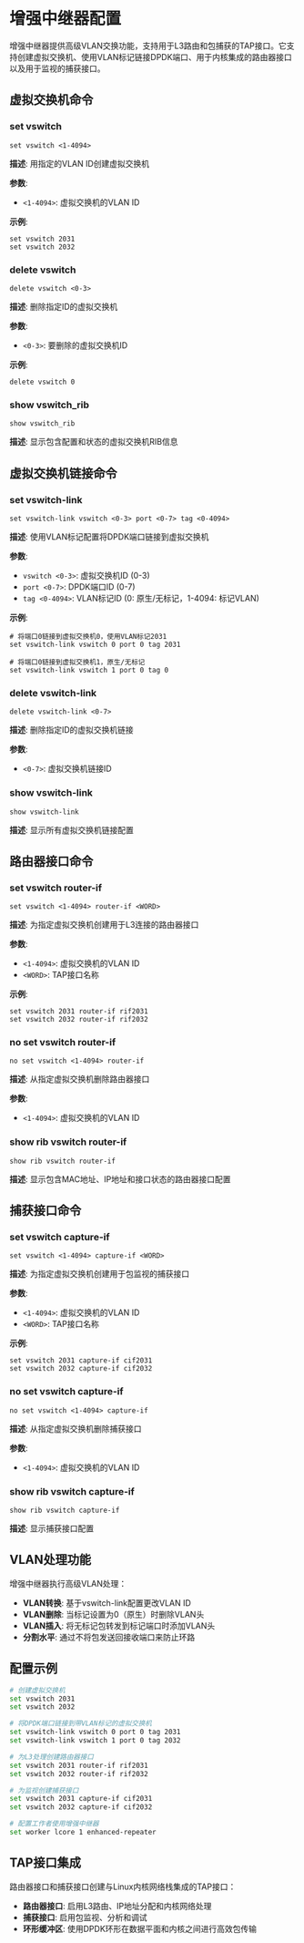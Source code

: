 # 增强中继器配置

增强中继器提供高级VLAN交换功能，支持用于L3路由和包捕获的TAP接口。它支持创建虚拟交换机、使用VLAN标记链接DPDK端口、用于内核集成的路由器接口以及用于监视的捕获接口。

## 虚拟交换机命令

### set vswitch
```
set vswitch <1-4094>
```
**描述**: 用指定的VLAN ID创建虚拟交换机

**参数**:
- `<1-4094>`: 虚拟交换机的VLAN ID

**示例**:
```
set vswitch 2031
set vswitch 2032
```

### delete vswitch
```
delete vswitch <0-3>
```
**描述**: 删除指定ID的虚拟交换机

**参数**:
- `<0-3>`: 要删除的虚拟交换机ID

**示例**:
```
delete vswitch 0
```

### show vswitch_rib
```
show vswitch_rib
```
**描述**: 显示包含配置和状态的虚拟交换机RIB信息

## 虚拟交换机链接命令

### set vswitch-link
```
set vswitch-link vswitch <0-3> port <0-7> tag <0-4094>
```
**描述**: 使用VLAN标记配置将DPDK端口链接到虚拟交换机

**参数**:
- `vswitch <0-3>`: 虚拟交换机ID (0-3)
- `port <0-7>`: DPDK端口ID (0-7)  
- `tag <0-4094>`: VLAN标记ID (0: 原生/无标记，1-4094: 标记VLAN)

**示例**:
```
# 将端口0链接到虚拟交换机0，使用VLAN标记2031
set vswitch-link vswitch 0 port 0 tag 2031

# 将端口0链接到虚拟交换机1，原生/无标记
set vswitch-link vswitch 1 port 0 tag 0
```

### delete vswitch-link
```
delete vswitch-link <0-7>
```
**描述**: 删除指定ID的虚拟交换机链接

**参数**:
- `<0-7>`: 虚拟交换机链接ID

### show vswitch-link
```
show vswitch-link
```
**描述**: 显示所有虚拟交换机链接配置

## 路由器接口命令

### set vswitch router-if
```
set vswitch <1-4094> router-if <WORD>
```
**描述**: 为指定虚拟交换机创建用于L3连接的路由器接口

**参数**:
- `<1-4094>`: 虚拟交换机的VLAN ID
- `<WORD>`: TAP接口名称

**示例**:
```
set vswitch 2031 router-if rif2031
set vswitch 2032 router-if rif2032
```

### no set vswitch router-if
```
no set vswitch <1-4094> router-if
```
**描述**: 从指定虚拟交换机删除路由器接口

**参数**:
- `<1-4094>`: 虚拟交换机的VLAN ID

### show rib vswitch router-if
```
show rib vswitch router-if
```
**描述**: 显示包含MAC地址、IP地址和接口状态的路由器接口配置

## 捕获接口命令

### set vswitch capture-if
```
set vswitch <1-4094> capture-if <WORD>
```
**描述**: 为指定虚拟交换机创建用于包监视的捕获接口

**参数**:
- `<1-4094>`: 虚拟交换机的VLAN ID
- `<WORD>`: TAP接口名称

**示例**:
```
set vswitch 2031 capture-if cif2031
set vswitch 2032 capture-if cif2032
```

### no set vswitch capture-if
```
no set vswitch <1-4094> capture-if
```
**描述**: 从指定虚拟交换机删除捕获接口

**参数**:
- `<1-4094>`: 虚拟交换机的VLAN ID

### show rib vswitch capture-if
```
show rib vswitch capture-if
```
**描述**: 显示捕获接口配置

## VLAN处理功能

增强中继器执行高级VLAN处理：

- **VLAN转换**: 基于vswitch-link配置更改VLAN ID
- **VLAN删除**: 当标记设置为0（原生）时删除VLAN头  
- **VLAN插入**: 将无标记包转发到标记端口时添加VLAN头
- **分割水平**: 通过不将包发送回接收端口来防止环路

## 配置示例

```bash
# 创建虚拟交换机
set vswitch 2031
set vswitch 2032

# 将DPDK端口链接到带VLAN标记的虚拟交换机
set vswitch-link vswitch 0 port 0 tag 2031
set vswitch-link vswitch 1 port 0 tag 2032

# 为L3处理创建路由器接口
set vswitch 2031 router-if rif2031
set vswitch 2032 router-if rif2032

# 为监视创建捕获接口
set vswitch 2031 capture-if cif2031
set vswitch 2032 capture-if cif2032

# 配置工作者使用增强中继器
set worker lcore 1 enhanced-repeater
```

## TAP接口集成

路由器接口和捕获接口创建与Linux内核网络栈集成的TAP接口：

- **路由器接口**: 启用L3路由、IP地址分配和内核网络处理
- **捕获接口**: 启用包监视、分析和调试
- **环形缓冲区**: 使用DPDK环形在数据平面和内核之间进行高效包传输